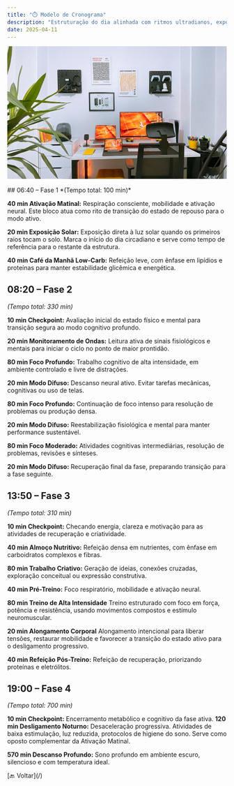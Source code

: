 ```yaml
---
title: "⏱️ Modelo de Cronograma"
description: "Estruturação do dia alinhada com ritmos ultradianos, exposição solar, checkpoints estratégicos e máxima performance cognitiva e física."
date: 2025-04-11
---
```


![[Fonte: Afshin T2Y / Unsplash]](/assets/images/afshin-t2y-3_PVkGcXqgQ-unsplash.jpg "Pôr do sol")

<section class="section">
## 06:40 – Fase 1
*(Tempo total: 100 min)*

**40 min Ativação Matinal:** Respiração consciente, mobilidade e ativação neural. Este bloco atua como rito de transição do estado de repouso para o modo ativo.

**20 min Exposição Solar:** Exposição direta à luz solar quando os primeiros raios tocam o solo. Marca o início do dia circadiano e serve como tempo de referência para o restante da estrutura.

**40 min Café da Manhã Low-Carb:** Refeição leve, com ênfase em lipídios e proteínas para manter estabilidade glicêmica e energética.

## 08:20 – Fase 2
*(Tempo total: 330 min)*

**10 min Checkpoint:** Avaliação inicial do estado físico e mental para transição segura ao modo cognitivo profundo.

**20 min Monitoramento de Ondas:** Leitura ativa de sinais fisiológicos e mentais para iniciar o ciclo no ponto de maior prontidão.

**80 min Foco Profundo:** Trabalho cognitivo de alta intensidade, em ambiente controlado e livre de distrações.

**20 min Modo Difuso:** Descanso neural ativo. Evitar tarefas mecânicas, cognitivas ou uso de telas.

**80 min Foco Profundo:** Continuação de foco intenso para resolução de problemas ou produção densa.

**20 min Modo Difuso:** Reestabilização fisiológica e mental para manter performance sustentável.

**80 min Foco Moderado:** Atividades cognitivas intermediárias, resolução de problemas, revisões e sínteses.

**20 min Modo Difuso:** Recuperação final da fase, preparando transição para a fase seguinte.

## 13:50 – Fase 3
*(Tempo total: 310 min)*

**10 min Checkpoint:** Checando energia, clareza e motivação para as atividades de recuperação e criatividade.

**40 min Almoço Nutritivo:** Refeição densa em nutrientes, com ênfase em carboidratos complexos e fibras.

**80 min Trabalho Criativo:** Geração de ideias, conexões cruzadas, exploração conceitual ou expressão construtiva.

**40 min Pré-Treino:** Foco respiratório, mobilidade e ativação neural.

**80 min Treino de Alta Intensidade** Treino estruturado com foco em força, potência e resistência, usando movimentos compostos e estímulo neuromuscular.

**20 min Alongamento Corporal** Alongamento intencional para liberar tensões, restaurar mobilidade e favorecer a transição do estado ativo para o desligamento progressivo.

**40 min Refeição Pós-Treino:** Refeição de recuperação, priorizando proteínas e eletrólitos.

## 19:00 – Fase 4
*(Tempo total: 700 min)*

**10 min Checkpoint:** Encerramento metabólico e cognitivo da fase ativa.
**120 min Desligamento Noturno:** Desaceleração progressiva. Atividades de baixa estimulação, luz reduzida, protocolos de higiene do sono. Serve como oposto complementar da Ativação Matinal.

**570 min Descanso Profundo:** Sono profundo em ambiente escuro, silencioso e com temperatura ideal.
</section>

<section class="section text-center">[🔙 Voltar](/)</section>
